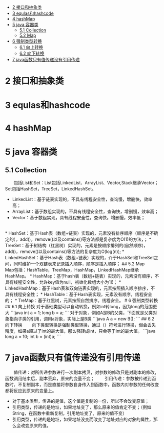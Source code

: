 <!-- TOC -->

- [2 接口和抽象类](#2-接口和抽象类)
- [3 equlas和hashcode](#3-equlas和hashcode)
- [4 hashMap](#4-hashmap)
- [5 java 容器类](#5-java-容器类)
    - [5.1 Collection](#51-collection)
    - [5.2 Map](#52-map)
- [6 强制类型转换](#6-强制类型转换)
    - [6.1 向上转换](#61-向上转换)
    - [6.2 向下转换](#62-向下转换)
- [7 java函数只有值传递没有引用传递](#7-java函数只有值传递没有引用传递)

<!-- /TOC -->

# 2 接口和抽象类
# 3 equlas和hashcode
# 4 hashMap
# 5 java 容器类
## 5.1 Collection
&emsp;&emsp;包括List和Set：List包括LinkedList、ArrayList、Vector,Stack继承Vector；Set包括HashSet，TreeSet，LinkedHashSet。
* LinkedList：基于链表实现的，不具有线程安全性，查询慢，增删快，效率高；
* ArrayList：基于数组实现的，不具有线程安全性，查询快，增删慢，效率高；
* Vector：基于数组实现，具有线程安全性，查询快，增删慢，效率低；
<br>
* HashSet：基于Hash表（数组+链表）实现的，元素没有排序顺序（顺序是不确定的），add()，remove()以及contains()等方法都是复杂度为O(1)的方法，；
* TreeSet：基于树结构（红黑树）实现的，元素是按顺序排列的(自然顺序)，add()，remove()以及contains()等方法的复杂度为O(log(n));
* LinkedHashSet：基于Hash表（数组+链表）实现的，介于HashSet和TreeSet之间，同时维护一个双链表来记录插入顺序，顺序是插入顺序；
## 5.2 Map
&emsp;&emsp;Map包括：HashTable，TreeMap，HashMap，LinkedHashMap继承HashMap。
* HashMap：基于hash表（数组+链表）实现的，元素没有顺序，不具有线程安全性，允许key值为null，初始化数组大小为16；
* LinkedHashMap：基于Hash表和双向链表实现的，元素按照插入顺序排序，不具有线程安全性；
* HashTable：基于Hash表实现，元素没有顺序，线程安全的；
* TreMap：基于红黑树，元素按照自然排序，线程安全。
# 6 强制类型转换
## 6.1 向上转换
对于基础类型可以自动转换，例如int转long，因为long的范围更大
```java
int a = 1;
long b = a;
```
对于对象，例如A是B的父类，下面就是父类对象指向子类的引用，调用a对象，实际上是B类
```java
A a = new B();
```
## 6.2 向下转换
&emsp;&emsp;向下类型转换是强制类型转换，通过（）符号进行转换，但会丢失精度，如果a超过了int的最大值，那么强转成int，只会等于int的最大值。
```java
long a = 10;
int b = (int)a;
```

# 7 java函数只有值传递没有引用传递
&emsp;&emsp;值传递：对所传递参数进行一次副本拷贝，对参数的修改只是对副本的修改，函数调用结束后，副本丢弃，原来的变量不变；
&emsp;&emsp;引用传递：参数被传递到函数时，不复制副本，而是直接将参数自身传入到函数中，函数内对参数的任何改变都将反应到原来的变量上。
* 对于基本类型，传递的是值，这个值是复制的一份，所以不会改变原值；
* 引用类型，传递的是地址，如果地址变了，那么原来的值肯定不变；（例如String，在函数中重新复制，引用地址变了，原来的值不变）
* 引用类型，传递的是地址，如果地址没变而改变了地址对应的对象的属性，那么会改变原来的值。

